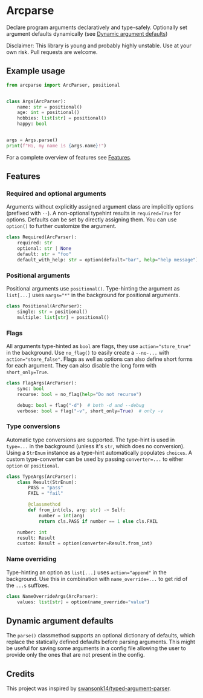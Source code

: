 # Arcparse
Declare program arguments declaratively and type-safely. Optionally set argument defaults dynamically (see [Dynamic argument defaults](#dynamic-argument-defaults))

Disclaimer: This library is young and probably highly unstable. Use at your own risk. Pull requests are welcome.

## Example usage
```py
from arcparse import ArcParser, positional


class Args(ArcParser):
    name: str = positional()
    age: int = positional()
    hobbies: list[str] = positional()
    happy: bool


args = Args.parse()
print(f"Hi, my name is {args.name}!")
```

For a complete overview of features see [Features](#features).


## Features

### Required and optional arguments
Arguments without explicitly assigned argument class are implicitly options (prefixed with `--`). A non-optional typehint results in `required=True` for options. Defaults can be set by directly assigning them. You can use `option()` to further customize the argument.
```py
class Required(ArcParser):
    required: str
    optional: str | None
    default: str = "foo"
    default_with_help: str = option(default="bar", help="help message")
```

### Positional arguments
Positional arguments use `positional()`. Type-hinting the argument as `list[...]` uses `nargs="*"` in the background for positional arguments.
```py
class Positional(ArcParser):
    single: str = positional()
    multiple: list[str] = positional()
```

### Flags
All arguments type-hinted as `bool` are flags, they use `action="store_true"` in the background. Use `no_flag()` to easily create a `--no-...` with `action="store_false"`. Flags as well as options can also define short forms for each argument. They can also disable the long form with `short_only=True`.
```py
class FlagArgs(ArcParser):
    sync: bool
    recurse: bool = no_flag(help="Do not recurse")

    debug: bool = flag("-d")  # both -d and --debug
    verbose: bool = flag("-v", short_only=True)  # only -v
```

### Type conversions
Automatic type conversions are supported. The type-hint is used in `type=...` in the background (unless it's `str`, which does no conversion). Using a `StrEnum` instance as a type-hint automatically populates `choices`. A custom type-converter can be used by passing `converter=...` to either `option` or `positional`.
```py
class TypeArgs(ArcParser):
    class Result(StrEnum):
        PASS = "pass"
        FAIL = "fail"

        @classmethod
        def from_int(cls, arg: str) -> Self:
            number = int(arg)
            return cls.PASS if number == 1 else cls.FAIL

    number: int
    result: Result
    custom: Result = option(converter=Result.from_int)
```

### Name overriding
Type-hinting an option as `list[...]` uses `action="append"` in the background. Use this in combination with `name_override=...` to get rid of the `...s` suffixes.
```py
class NameOverrideArgs(ArcParser):
    values: list[str] = option(name_override="value")
```

## Dynamic argument defaults
The `parse()` classmethod supports an optional dictionary of defaults, which replace the statically defined defaults before parsing arguments. This might be useful for saving some arguments in a config file allowing the user to provide only the ones that are not present in the config.

## Credits
This project was inspired by [swansonk14/typed-argument-parser](https://github.com/swansonk14/typed-argument-parser).
